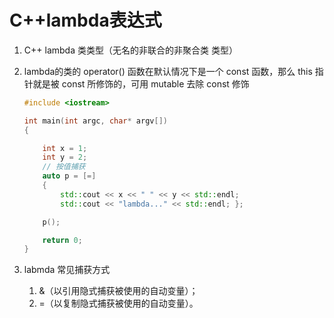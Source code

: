 # C++lambda表达式

1. C++ lambda 类类型（无名的非联合的非聚合类 类型）

2. lambda的类的 operator() 函数在默认情况下是一个 const 函数，那么 this 指针就是被 const 所修饰的，可用 mutable 去除 const 修饰

    ```C++
    #include <iostream>

    int main(int argc, char* argv[])
    {

        int x = 1;
        int y = 2;
        // 按值捕获
        auto p = [=]
        { 
            std::cout << x << " " << y << std::endl;
            std::cout << "lambda..." << std::endl; };

        p();

        return 0;
    }
    ```

3. labmda 常见捕获方式

    1. &（以引用隐式捕获被使用的自动变量）；
    2. =（以复制隐式捕获被使用的自动变量）。